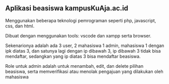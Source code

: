 ## Aplikasi beasiswa kampusKuAja.ac.id

Menggunakan beberapa teknologi pemrograman seperti php, javascript, css, dan html.

Dibuat dengan menggunakan tools: vscode dan xampp serta browser.

Sekenarionya adalah ada 3 user, 2 mahasiswa 1 admin, mahasiswa 1 dengan ipk diatas 3, dan satunya lagi dengan ip dibawah 3, ip dibawah 3 tidak bisa mendaftar, sedangkan yang ip diatas 3 bisa mendaftar beasiswa.

Role untuk admin adalah untuk menambah, edit, dan delete pilihan beasiswa, serta memverifikasi atau menolak pengajuan yang dilakukan oleh mahasiswa

